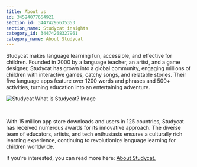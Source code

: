 ```yaml
---
title: About us
id: 34524077664921
section_id: 34474295635353
section_name: Studycat insights
category_id: 34474268327961
category_name: About Studycat
---
```

Studycat makes language learning fun, accessible, and effective for children. Founded in 2000 by a language teacher, an artist, and a game designer, Studycat has grown into a global community, engaging millions of children with interactive games, catchy songs, and relatable stories. Their five language apps feature over 1200 words and phrases and 500\+ activities, turning education into an entertaining adventure.


![Studycat What is Studycat? Image](https://imagedelivery.net/gjxGkoZTGUWzEAQWbazEuA/2eae4281-f704-43ef-70f5-f393e5235600/w=360,format=auto,compression=fast,dpr=2)


 


With 15 million app store downloads and users in 125 countries, Studycat has received numerous awards for its innovative approach. The diverse team of educators, artists, and tech enthusiasts ensures a culturally rich learning experience, continuing to revolutionize language learning for children worldwide.


If you're interested, you can read more here: [About Studycat.](https://studycat.com/about/)

